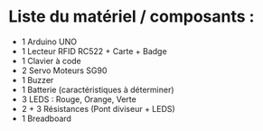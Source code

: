 # Liste du matériel / composants :

- 1 Arduino UNO
- 1 Lecteur RFID RC522 + Carte + Badge
- 1 Clavier à code
- 2 Servo Moteurs SG90
- 1 Buzzer
- 1 Batterie (caractéristiques à déterminer)
- 3 LEDS : Rouge, Orange, Verte
- 2 + 3 Résistances (Pont diviseur + LEDS)
- 1 Breadboard
